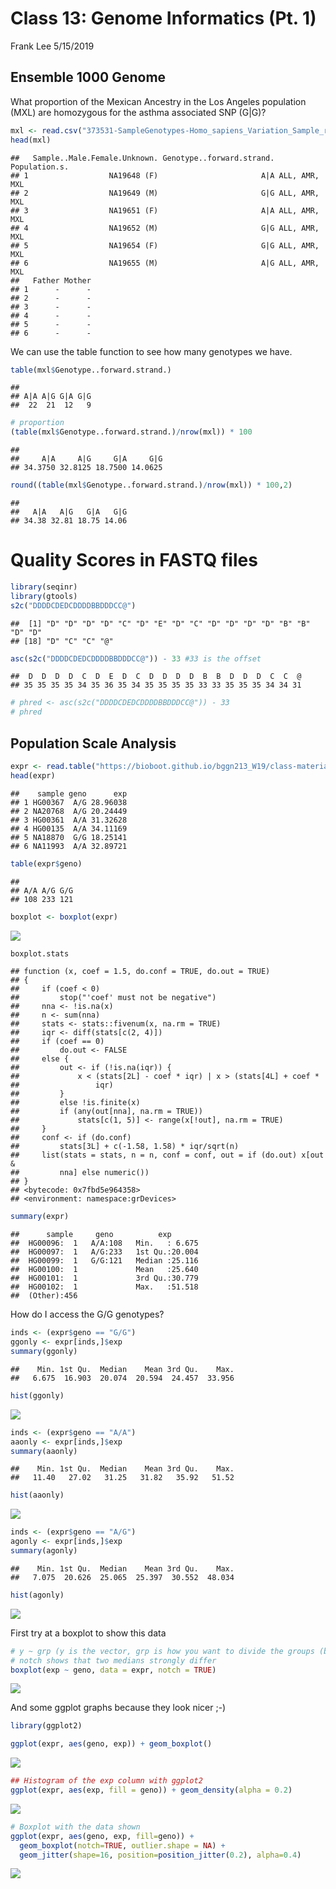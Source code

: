 Class 13: Genome Informatics (Pt. 1)
================
Frank Lee
5/15/2019

Ensemble 1000 Genome
--------------------

What proportion of the Mexican Ancestry in the Los Angeles population (MXL) are homozygous for the asthma associated SNP (G|G)?

``` r
mxl <- read.csv("373531-SampleGenotypes-Homo_sapiens_Variation_Sample_rs8067378.csv")
head(mxl)
```

    ##   Sample..Male.Female.Unknown. Genotype..forward.strand. Population.s.
    ## 1                  NA19648 (F)                       A|A ALL, AMR, MXL
    ## 2                  NA19649 (M)                       G|G ALL, AMR, MXL
    ## 3                  NA19651 (F)                       A|A ALL, AMR, MXL
    ## 4                  NA19652 (M)                       G|G ALL, AMR, MXL
    ## 5                  NA19654 (F)                       G|G ALL, AMR, MXL
    ## 6                  NA19655 (M)                       A|G ALL, AMR, MXL
    ##   Father Mother
    ## 1      -      -
    ## 2      -      -
    ## 3      -      -
    ## 4      -      -
    ## 5      -      -
    ## 6      -      -

We can use the table function to see how many genotypes we have.

``` r
table(mxl$Genotype..forward.strand.)
```

    ## 
    ## A|A A|G G|A G|G 
    ##  22  21  12   9

``` r
# proportion
(table(mxl$Genotype..forward.strand.)/nrow(mxl)) * 100
```

    ## 
    ##     A|A     A|G     G|A     G|G 
    ## 34.3750 32.8125 18.7500 14.0625

``` r
round((table(mxl$Genotype..forward.strand.)/nrow(mxl)) * 100,2)
```

    ## 
    ##   A|A   A|G   G|A   G|G 
    ## 34.38 32.81 18.75 14.06

Quality Scores in FASTQ files
=============================

``` r
library(seqinr)
library(gtools)
s2c("DDDDCDEDCDDDDBBDDDCC@")
```

    ##  [1] "D" "D" "D" "D" "C" "D" "E" "D" "C" "D" "D" "D" "D" "B" "B" "D" "D"
    ## [18] "D" "C" "C" "@"

``` r
asc(s2c("DDDDCDEDCDDDDBBDDDCC@")) - 33 #33 is the offset
```

    ##  D  D  D  D  C  D  E  D  C  D  D  D  D  B  B  D  D  D  C  C  @ 
    ## 35 35 35 35 34 35 36 35 34 35 35 35 35 33 33 35 35 35 34 34 31

``` r
# phred <- asc(s2c("DDDDCDEDCDDDDBBDDDCC@")) - 33
# phred
```

Population Scale Analysis
-------------------------

``` r
expr <- read.table("https://bioboot.github.io/bggn213_W19/class-material/rs8067378_ENSG00000172057.6.txt", sep = " ")
head(expr)
```

    ##    sample geno      exp
    ## 1 HG00367  A/G 28.96038
    ## 2 NA20768  A/G 20.24449
    ## 3 HG00361  A/A 31.32628
    ## 4 HG00135  A/A 34.11169
    ## 5 NA18870  G/G 18.25141
    ## 6 NA11993  A/A 32.89721

``` r
table(expr$geno)
```

    ## 
    ## A/A A/G G/G 
    ## 108 233 121

``` r
boxplot <- boxplot(expr)
```

![](class13_files/figure-markdown_github/unnamed-chunk-5-1.png)

``` r
boxplot.stats
```

    ## function (x, coef = 1.5, do.conf = TRUE, do.out = TRUE) 
    ## {
    ##     if (coef < 0) 
    ##         stop("'coef' must not be negative")
    ##     nna <- !is.na(x)
    ##     n <- sum(nna)
    ##     stats <- stats::fivenum(x, na.rm = TRUE)
    ##     iqr <- diff(stats[c(2, 4)])
    ##     if (coef == 0) 
    ##         do.out <- FALSE
    ##     else {
    ##         out <- if (!is.na(iqr)) {
    ##             x < (stats[2L] - coef * iqr) | x > (stats[4L] + coef * 
    ##                 iqr)
    ##         }
    ##         else !is.finite(x)
    ##         if (any(out[nna], na.rm = TRUE)) 
    ##             stats[c(1, 5)] <- range(x[!out], na.rm = TRUE)
    ##     }
    ##     conf <- if (do.conf) 
    ##         stats[3L] + c(-1.58, 1.58) * iqr/sqrt(n)
    ##     list(stats = stats, n = n, conf = conf, out = if (do.out) x[out & 
    ##         nna] else numeric())
    ## }
    ## <bytecode: 0x7fbd5e964358>
    ## <environment: namespace:grDevices>

``` r
summary(expr)
```

    ##      sample     geno          exp        
    ##  HG00096:  1   A/A:108   Min.   : 6.675  
    ##  HG00097:  1   A/G:233   1st Qu.:20.004  
    ##  HG00099:  1   G/G:121   Median :25.116  
    ##  HG00100:  1             Mean   :25.640  
    ##  HG00101:  1             3rd Qu.:30.779  
    ##  HG00102:  1             Max.   :51.518  
    ##  (Other):456

How do I access the G/G genotypes?

``` r
inds <- (expr$geno == "G/G")
ggonly <- expr[inds,]$exp
summary(ggonly)
```

    ##    Min. 1st Qu.  Median    Mean 3rd Qu.    Max. 
    ##   6.675  16.903  20.074  20.594  24.457  33.956

``` r
hist(ggonly)
```

![](class13_files/figure-markdown_github/unnamed-chunk-6-1.png)

``` r
inds <- (expr$geno == "A/A")
aaonly <- expr[inds,]$exp
summary(aaonly)
```

    ##    Min. 1st Qu.  Median    Mean 3rd Qu.    Max. 
    ##   11.40   27.02   31.25   31.82   35.92   51.52

``` r
hist(aaonly)
```

![](class13_files/figure-markdown_github/unnamed-chunk-7-1.png)

``` r
inds <- (expr$geno == "A/G")
agonly <- expr[inds,]$exp
summary(agonly)
```

    ##    Min. 1st Qu.  Median    Mean 3rd Qu.    Max. 
    ##   7.075  20.626  25.065  25.397  30.552  48.034

``` r
hist(agonly)
```

![](class13_files/figure-markdown_github/unnamed-chunk-8-1.png)

First try at a boxplot to show this data

``` r
# y ~ grp (y is the vector, grp is how you want to divide the groups (by genotype))
# notch shows that two medians strongly differ
boxplot(exp ~ geno, data = expr, notch = TRUE)
```

![](class13_files/figure-markdown_github/unnamed-chunk-9-1.png)

And some ggplot graphs because they look nicer ;-)

``` r
library(ggplot2)

ggplot(expr, aes(geno, exp)) + geom_boxplot()
```

![](class13_files/figure-markdown_github/unnamed-chunk-10-1.png)

``` r
## Histogram of the exp column with ggplot2
ggplot(expr, aes(exp, fill = geno)) + geom_density(alpha = 0.2)
```

![](class13_files/figure-markdown_github/unnamed-chunk-11-1.png)

``` r
# Boxplot with the data shown
ggplot(expr, aes(geno, exp, fill=geno)) + 
  geom_boxplot(notch=TRUE, outlier.shape = NA) + 
  geom_jitter(shape=16, position=position_jitter(0.2), alpha=0.4)
```

![](class13_files/figure-markdown_github/unnamed-chunk-12-1.png)

